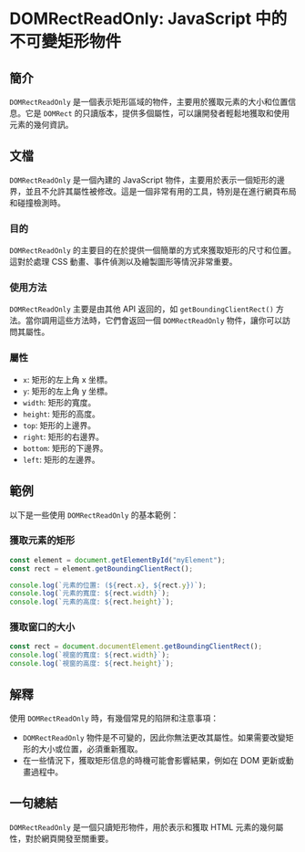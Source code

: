 <!--
Meta Description: # DOMRectReadOnly: JavaScript 中的不可變矩形物件 ## 簡介 `DOMRectReadOnly` 是一個表示矩形區域的物件，主要用於獲取元素的大小和位置信息。它是 `DOMRect` 的只讀版本，提供多個屬性，可以讓開發者輕鬆地獲取和使用元素的幾何資訊。 ## 文檔 `...
Meta Keywords: domrectreadonly, rect, console, log, javascript
-->

# DOMRectReadOnly: JavaScript 中的不可變矩形物件

## 簡介
`DOMRectReadOnly` 是一個表示矩形區域的物件，主要用於獲取元素的大小和位置信息。它是 `DOMRect` 的只讀版本，提供多個屬性，可以讓開發者輕鬆地獲取和使用元素的幾何資訊。

## 文檔
`DOMRectReadOnly` 是一個內建的 JavaScript 物件，主要用於表示一個矩形的邊界，並且不允許其屬性被修改。這是一個非常有用的工具，特別是在進行網頁布局和碰撞檢測時。

### 目的
`DOMRectReadOnly` 的主要目的在於提供一個簡單的方式來獲取矩形的尺寸和位置。這對於處理 CSS 動畫、事件偵測以及繪製圖形等情況非常重要。

### 使用方法
`DOMRectReadOnly` 主要是由其他 API 返回的，如 `getBoundingClientRect()` 方法。當你調用這些方法時，它們會返回一個 `DOMRectReadOnly` 物件，讓你可以訪問其屬性。

### 屬性
- `x`: 矩形的左上角 x 坐標。
- `y`: 矩形的左上角 y 坐標。
- `width`: 矩形的寬度。
- `height`: 矩形的高度。
- `top`: 矩形的上邊界。
- `right`: 矩形的右邊界。
- `bottom`: 矩形的下邊界。
- `left`: 矩形的左邊界。

## 範例
以下是一些使用 `DOMRectReadOnly` 的基本範例：

### 獲取元素的矩形
```javascript
const element = document.getElementById("myElement");
const rect = element.getBoundingClientRect();

console.log(`元素的位置: (${rect.x}, ${rect.y})`);
console.log(`元素的寬度: ${rect.width}`);
console.log(`元素的高度: ${rect.height}`);
```

### 獲取窗口的大小
```javascript
const rect = document.documentElement.getBoundingClientRect();
console.log(`視窗的寬度: ${rect.width}`);
console.log(`視窗的高度: ${rect.height}`);
```

## 解釋
使用 `DOMRectReadOnly` 時，有幾個常見的陷阱和注意事項：
- `DOMRectReadOnly` 物件是不可變的，因此你無法更改其屬性。如果需要改變矩形的大小或位置，必須重新獲取。
- 在一些情況下，獲取矩形信息的時機可能會影響結果，例如在 DOM 更新或動畫過程中。

## 一句總結
`DOMRectReadOnly` 是一個只讀矩形物件，用於表示和獲取 HTML 元素的幾何屬性，對於網頁開發至關重要。